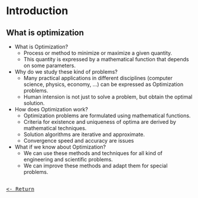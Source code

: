 # Introduction

## What is optimization

- What is Optimization?
  - Process or method to minimize or maximize a given quantity.
  - This quantity is expressed by a mathematical function that depends on some parameters.
- Why do we study these kind of problems?
  - Many practical applications in different disciplines (computer science, physics, economy, …) can be expressed as Optimization problems.
  - Human intension is not just to solve a problem, but obtain the optimal solution.
- How does Optimization work?
  - Optimization problems are formulated using mathematical functions.
  - Criteria for existence and uniqueness of optima are derived by mathematical techniques.
  - Solution algorithms are iterative and approximate.
  - Convergence speed and accuracy are issues
- What if we know about Optimization?
  - We can use these methods and techniques for all kind of engineering and scientific problems.
  - We can improve these methods and adapt them for special problems.

[<kbd><br><- Return<br></kbd>](Optimization.md)
